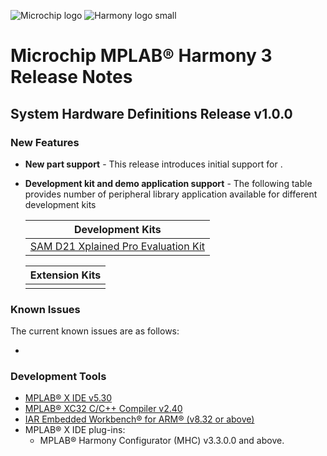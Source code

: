 ﻿![Microchip logo](https://raw.githubusercontent.com/wiki/Microchip-MPLAB-Harmony/Microchip-MPLAB-Harmony.github.io/images/microchip_logo.png)
![Harmony logo small](https://raw.githubusercontent.com/wiki/Microchip-MPLAB-Harmony/Microchip-MPLAB-Harmony.github.io/images/microchip_mplab_harmony_logo_small.png)

# Microchip MPLAB® Harmony 3 Release Notes

## System Hardware Definitions Release v1.0.0
### New Features

- **New part support** - This release introduces initial support for <fill me>.

- **Development kit and demo application support** - The following table provides number of peripheral library application available for different development kits

    | Development Kits                                                                                                                               |
    | ---                                                                                                                                            |
    | [SAM D21 Xplained Pro Evaluation Kit](https://www.microchip.com/DevelopmentTools/ProductDetails.aspx?PartNO=ATSAMD21-XPRO)                     |

    | Extension Kits                                                                                                                                 |
    | ---                                                                                                                                            |
    |                                                                                                                                                |



### Known Issues

The current known issues are as follows:

* <fill me>

### Development Tools

* [MPLAB® X IDE v5.30](https://www.microchip.com/mplab/mplab-x-ide)
* [MPLAB® XC32 C/C++ Compiler v2.40](https://www.microchip.com/mplab/compilers)
* [IAR Embedded Workbench® for ARM® (v8.32 or above)](https://www.iar.com/iar-embedded-workbench/#!?architecture=Arm)
* MPLAB® X IDE plug-ins:
    * MPLAB® Harmony Configurator (MHC) v3.3.0.0 and above.